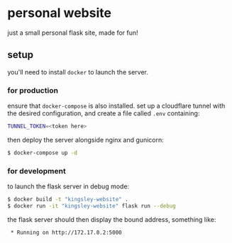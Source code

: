 # personal website

just a small personal flask site, made for fun!

## setup

you'll need to install `docker` to launch the server.

### for production

ensure that `docker-compose` is also installed. set up a cloudflare tunnel
with the desired configuration, and create a file called `.env` containing:

```bash
TUNNEL_TOKEN=<token here>
```

then deploy the server alongside nginx and gunicorn:

```bash
$ docker-compose up -d
```

### for development

to launch the flask server in debug mode:

```bash
$ docker build -t "kingsley-website" .
$ docker run -it "kingsley-website" flask run --debug
```

the flask server should then display the bound address, something like:

```
 * Running on http://172.17.0.2:5000
```
